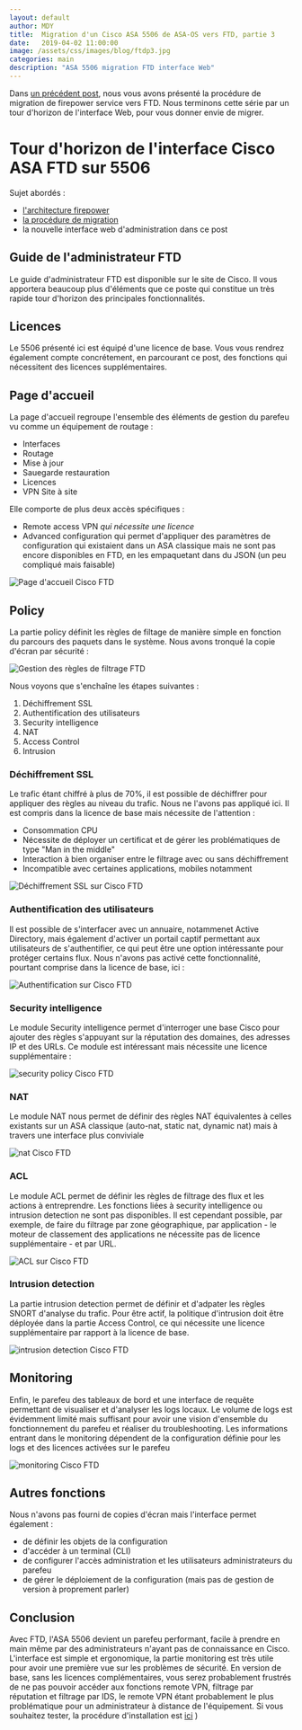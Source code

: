 ```yaml
---
layout: default
author: MDY
title:  Migration d'un Cisco ASA 5506 de ASA-OS vers FTD, partie 3
date:   2019-04-02 11:00:00
image: /assets/css/images/blog/ftdp3.jpg
categories: main
description: "ASA 5506 migration FTD interface Web"
---
```

Dans [un précédent post](migration-asa-vers-ftd-p2.html), nous vous avons présenté la procédure de migration de firepower service vers FTD. Nous terminons cette série par un tour d'horizon de l'interface Web, pour vous donner envie de migrer.
<!--break-->

# Tour d'horizon de l'interface Cisco ASA FTD sur 5506

Sujet abordés :

- [l'architecture firepower](migration-asa-vers-ftd-p1.html)
- [la procédure de migration](migration-asa-vers-ftd-p2.html)
- la nouvelle interface web d'administration dans ce post

## Guide de l'administrateur FTD

Le guide d'administrateur FTD est disponible sur le site de Cisco. Il vous apportera beaucoup plus d'éléments que ce poste qui constitue un très rapide tour d'horizon des principales fonctionnalités.

## Licences

Le 5506 présenté ici est équipé d'une licence de base. Vous vous rendrez également compte concrétement, en parcourant ce post, des fonctions qui nécessitent des licences supplémentaires.

## Page d'accueil

La page d'accueil regroupe l'ensemble des éléments de gestion du parefeu vu comme un équipement de routage : 

- Interfaces
- Routage
- Mise à jour
- Sauegarde restauration
- Licences
- VPN Site à site

Elle comporte de plus deux accès spécifiques : 

- Remote access VPN *qui nécessite une licence*
- Advanced configuration qui permet d'appliquer des paramètres de configuration qui existaient dans un ASA classique mais ne sont pas encore disponibles en FTD, en les empaquetant dans du JSON (un peu compliqué mais faisable)

![Page d'accueil Cisco FTD](/assets/images/pageaccueil.png)

## Policy

La partie policy définit les règles de filtage de manière simple en fonction du parcours des paquets dans le système. Nous avons tronqué la copie d'écran par sécurité :

![Gestion des règles de filtrage FTD](/assets/images/filtrage.png)

Nous voyons que s'enchaîne les étapes suivantes : 

1. Déchiffrement SSL
2. Authentification des utilisateurs
3. Security intelligence
4. NAT
5. Access Control
6. Intrusion

### Déchiffrement SSL

Le trafic étant chiffré à plus de 70%, il est possible de déchiffrer pour appliquer des règles au niveau du trafic. Nous ne l'avons pas appliqué ici. Il est compris dans la licence de base mais nécessite de l'attention :

- Consommation CPU
- Nécessite de déployer un certificat et de gérer les problématiques de type "Man in the middle"
- Interaction à bien organiser entre le filtrage avec ou sans déchiffrement
- Incompatible avec certaines applications, mobiles notamment

![Déchiffrement SSL sur Cisco FTD](/assets/images/dechiffrementssl.png)

### Authentification des utilisateurs

Il est possible de s'interfacer avec un annuaire, notammenet Active Directory, mais également d'activer un portail captif permettant aux utilisateurs de s'authentifier, ce qui peut être une option intéressante pour protéger certains flux. Nous n'avons pas activé cette fonctionnalité, pourtant comprise dans la licence de base, ici :

![Authentification sur Cisco FTD](/assets/images/authentification.png)


### Security intelligence

Le module Security intelligence permet d'interroger une base Cisco pour ajouter des règles s'appuyant sur la réputation des domaines, des adresses IP et des URLs. Ce module est intéressant mais nécessite une licence supplémentaire :

![security policy Cisco FTD](/assets/images/securityintelligence.png)

### NAT

Le module NAT nous permet de définir des règles NAT équivalentes à celles existants sur un ASA classique (auto-nat, static nat, dynamic nat) mais à travers une interface plus conviviale

![nat Cisco FTD](/assets/images/nat.png)

### ACL

Le module ACL permet de définir les règles de filtrage des flux et les actions à entreprendre. Les fonctions liées à security intelligence ou intrusion detection ne sont pas disponibles. Il est cependant possible, par exemple, de faire du filtrage par zone géographique, par application - le moteur de classement des applications ne nécessite pas de licence supplémentaire - et par URL. 

![ACL sur Cisco FTD](/assets/images/acl.png)

### Intrusion detection

La partie intrusion detection permet de définir et d'adpater les règles SNORT d'analyse du trafic. Pour être actif, la politique d'intrusion doit être déployée dans la partie Access Control, ce qui nécessite une licence supplémentaire par rapport à la licence de base.

![intrusion detection Cisco FTD](/assets/images/intrusion.png)



## Monitoring

Enfin, le parefeu des tableaux de bord et une interface de requête permettant de visualiser et d'analyser les logs locaux. Le volume de logs est évidemment limité mais suffisant pour avoir une vision d'ensemble du fonctionnement du parefeu et réaliser du troubleshooting. Les informations entrant dans le monitoring dépendent de la configuration définie pour les logs et des licences activées sur le parefeu

![monitoring Cisco FTD](/assets/images/monitoring.png)

## Autres fonctions

Nous n'avons pas fourni de copies d'écran mais l'interface permet également :

- de définir les objets de la configuration
- d'accéder à un terminal (CLI)
- de configurer l'accès administration et les utilisateurs administrateurs du parefeu
- de gérer le déploiement de la configuration (mais pas de gestion de version à proprement parler)

## Conclusion

Avec FTD, l'ASA 5506 devient un parefeu performant, facile à prendre en main même par des administrateurs n'ayant pas de connaissance en Cisco. L'interface est simple et ergonomique, la partie monitoring est très utile pour avoir une première vue sur les problèmes de sécurité. En version de base, sans les licences complémentaires, vous serez probablement frustrés de ne pas pouvoir accéder aux fonctions remote VPN, filtrage par réputation et filtrage par IDS, le remote VPN étant probablement le plus problématique pour un administrateur à distance de l'équipement. Si vous souhaitez tester, la procédure d'installation est [ici](migration-asa-vers-ftd-p2.html)
)
